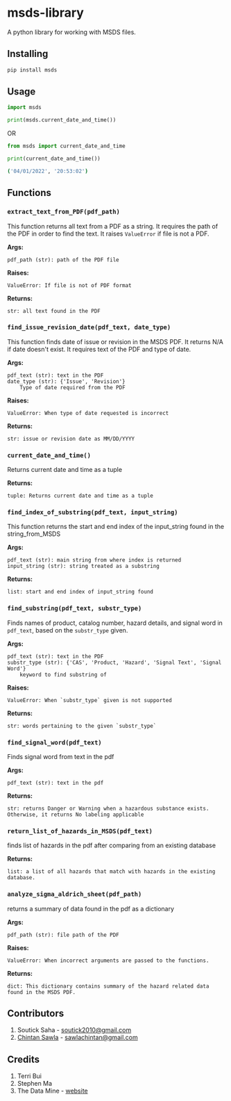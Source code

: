 # msds-library
A python library for working with MSDS files.

## Installing

```bash
pip install msds
```

## Usage

```python
import msds

print(msds.current_date_and_time())
```
OR
```python
from msds import current_date_and_time

print(current_date_and_time())
```

```bash
('04/01/2022', '20:53:02')
```

## Functions


### `extract_text_from_PDF(pdf_path)`

This function returns all text from a PDF as a string. It requires the path of the PDF in order to find the text. It raises `ValueError` if file is not a PDF.

**Args:**

    pdf_path (str): path of the PDF file

**Raises:**

    ValueError: If file is not of PDF format

**Returns:**

    str: all text found in the PDF


### `find_issue_revision_date(pdf_text, date_type)`

This function finds date of issue or revision in the MSDS PDF. It returns N/A if date doesn't exist. It requires text of the PDF and type of date.

**Args:**

    pdf_text (str): text in the PDF
    date_type (str): {'Issue', 'Revision'}
        Type of date required from the PDF

**Raises:**

    ValueError: When type of date requested is incorrect

**Returns:**

    str: issue or revision date as MM/DD/YYYY

### `current_date_and_time()`

Returns current date and time as a tuple

**Returns:**

    tuple: Returns current date and time as a tuple

### `find_index_of_substring(pdf_text, input_string)`

This function returns the start and end index of the input_string found in the string_from_MSDS

**Args:**

    pdf_text (str): main string from where index is returned
    input_string (str): string treated as a substring

**Returns:**

    list: start and end index of input_string found


### `find_substring(pdf_text, substr_type)`

Finds names of product, catalog number, hazard details, and signal word in `pdf_text`, based on the `substr_type` given.

**Args:**

    pdf_text (str): text in the PDF
    substr_type (str): {'CAS', 'Product, 'Hazard', 'Signal Text', 'Signal Word'}
        keyword to find substring of

**Raises:**

    ValueError: When `substr_type` given is not supported

**Returns:**

    str: words pertaining to the given `substr_type`

### `find_signal_word(pdf_text)`

Finds signal word from text in the pdf

**Args:**

    pdf_text (str): text in the pdf

**Returns:**

    str: returns Danger or Warning when a hazardous substance exists. Otherwise, it returns No labeling applicable

### `return_list_of_hazards_in_MSDS(pdf_text)`

finds list of hazards in the pdf after comparing from an existing database

**Returns:**

    list: a list of all hazards that match with hazards in the existing database.

### `analyze_sigma_aldrich_sheet(pdf_path)`

returns a summary of data found in the pdf as a dictionary

**Args:**

    pdf_path (str): file path of the PDF

**Raises:**

    ValueError: When incorrect arguments are passed to the functions.

**Returns:**

    dict: This dictionary contains summary of the hazard related data found in the MSDS PDF.

## Contributors

1. Soutick Saha - soutick2010@gmail.com
2. [Chintan Sawla](https://sawlachintan.github.io/personal-website) - sawlachintan@gmail.com

## Credits

1. Terri Bui
2. Stephen Ma
3. The Data Mine - [website](https://datamine.purdue.edu)